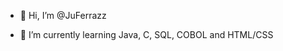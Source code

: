 - 👋 Hi, I’m @JuFerrazz

- 🌱 I’m currently learning Java, C, SQL, COBOL and HTML/CSS

<!---
JuFerrazz/JuFerrazz is a ✨ special ✨ repository because its `README.md` (this file) appears on your GitHub profile.
You can click the Preview link to take a look at your changes.
--->
